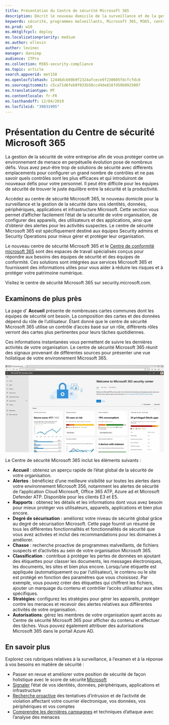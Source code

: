 ```yaml
---
title: Présentation du Centre de sécurité Microsoft 365
description: Décrit le nouveau domicile de la surveillance et de la gestion de la sécurité dans vos identités, données, périphériques et applications Microsoft.
keywords: sécurité, programmes malveillants, Microsoft 365, M365, centre de sécurité, moniteur, rapport, identités, données, périphériques, applications
ms.prod: w10
ms.mktglfcycl: deploy
ms.localizationpriority: medium
ms.author: ellevin
author: levinec
manager: dansimp
audience: ITPro
ms.collection: M365-security-compliance
ms.topic: article
search.appverid: met150
ms.openlocfilehash: 12446dcb69b9f2324afcece9f230605fdcfcfdc8
ms.sourcegitcommit: c5ca71d6feb0f033b50ccd4de816fd59b0925007
ms.translationtype: MT
ms.contentlocale: fr-FR
ms.lasthandoff: 12/04/2019
ms.locfileid: "39831995"
---
```

# <a name="overview-of-the-microsoft-365-security-center"></a>Présentation du Centre de sécurité Microsoft 365

La gestion de la sécurité de votre entreprise afin de vous protéger contre un environnement de menace en perpétuelle évolution pose de nombreux défis. Vous avez peut-être trop de solutions de sécurité avec différents emplacements pour configurer un grand nombre de contrôles et ne pas savoir quels contrôles sont les plus efficaces et qui introduiront de nouveaux défis pour votre personnel. Il peut être difficile pour les équipes de sécurité de trouver le juste équilibre entre la sécurité et la productivité.

Accédez au centre de sécurité Microsoft 365, le nouveau domicile pour la surveillance et la gestion de la sécurité dans vos identités, données, périphériques, applications et infrastructure Microsoft. Cette section vous permet d’afficher facilement l’état de la sécurité de votre organisation, de configurer des appareils, des utilisateurs et des applications, ainsi que d’obtenir des alertes pour les activités suspectes. Le centre de sécurité Microsoft 365 est spécifiquement destiné aux équipes Security admins et Security Operations pour mieux gérer et protéger leur organisation.

Le nouveau centre de sécurité Microsoft 365 et le [Centre de conformité microsoft 365](https://docs.microsoft.com/microsoft-365/compliance/microsoft-365-compliance-center) sont des espaces de travail spécialisés conçus pour répondre aux besoins des équipes de sécurité et des équipes de conformité. Ces solutions sont intégrées aux services Microsoft 365 et fournissent des informations utiles pour vous aider à réduire les risques et à protéger votre patrimoine numérique.

Visitez le centre de sécurité Microsoft 365 sur security.microsoft.com.  

## <a name="lets-take-a-closer-look"></a>Examinons de plus près

La page d' **Accueil** présente de nombreuses cartes communes dont les équipes de sécurité ont besoin. La composition des cartes et des données dépend du rôle de l’utilisateur. Étant donné que le centre de sécurité Microsoft 365 utilise un contrôle d’accès basé sur un rôle, différents rôles verront des cartes plus pertinentes pour leurs tâches quotidiennes.  

Ces informations instantanées vous permettent de suivre les dernières activités de votre organisation. Le centre de sécurité Microsoft 365 réunit des signaux provenant de différentes sources pour présenter une vue holistique de votre environnement Microsoft 365.

![Page d’accueil sécurité Microsoft 365](../media/security-docs/home.jpg)

Le Centre de sécurité Microsoft 365 inclut les éléments suivants :

* **Accueil** : obtenez un aperçu rapide de l’état global de la sécurité de votre organisation.
* **Alertes** : bénéficiez d’une meilleure visibilité sur toutes les alertes dans votre environnement Microsoft 356, notamment les alertes de sécurité de l’application Cloud Microsoft, Office 365 ATP, Azure ad et Microsoft Defender ATP. Disponible pour les clients E3 et E5.  
* **Rapports** : obtenez les détails et les informations dont vous avez besoin pour mieux protéger vos utilisateurs, appareils, applications et bien plus encore.
* **Degré de sécurisation** : améliorez votre niveau de sécurité global grâce au degré de sécurisation Microsoft. Cette page fournit un résumé de tous les différentes fonctionnalités et fonctionnalités de sécurité que vous avez activées et inclut des recommandations pour les domaines à améliorer.
* **Chasse** : recherche proactive de programmes malveillants, de fichiers suspects et d’activités au sein de votre organisation Microsoft 365.
* **Classification** : contribue à protéger les pertes de données en ajoutant des étiquettes pour classer les documents, les messages électroniques, les documents, les sites et bien plus encore. Lorsqu’une étiquette est appliquée (automatiquement ou par l’utilisateur), le contenu ou le site est protégé en fonction des paramètres que vous choisissez. Par exemple, vous pouvez créer des étiquettes qui chiffrent les fichiers, ajouter un marquage du contenu et contrôler l’accès utilisateur aux sites spécifiques. 
* **Stratégies**: configurez les stratégies pour gérer les appareils, protéger contre les menaces et recevoir des alertes relatives aux différentes activités de votre organisation.
* **Autorisations**: gérez les membres de votre organisation ayant accès au Centre de sécurité Microsoft 365 pour afficher du contenu et effectuer des tâches. Vous pouvez également attribuer des autorisations Microsoft 365 dans le portail Azure AD.

## <a name="learn-more"></a>En savoir plus

Explorez ces rubriques relatives à la surveillance, à l’examen et à la réponse à vos besoins en matière de sécurité :

* Passer en revue et améliorer votre position de sécurité de façon holistique avec le score de sécurité [Microsoft](microsoft-secure-score.md)
* [Signaler](monitoring-and-reporting.md) l’état de vos identités, données, périphériques, applications et infrastructure
* [Recherche proactive](hunting.md) des tentatives d’intrusion et de l’activité de violation affectant votre courrier électronique, vos données, vos périphériques et vos comptes
* [Comprendre les dernières campagnes](latest-attack-campaigns.md) et techniques d’attaque avec l’analyse des menaces
